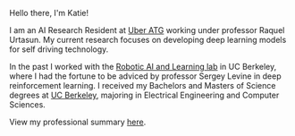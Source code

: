 Hello there, I'm Katie!

I am an AI Research Resident at <a href="https://www.uber.com/ca/en/atg/" target="_blank">Uber ATG</a> working under professor Raquel Urtasun. My current research focuses on developing deep learning models for self driving technology. 

In the past I worked with the <a href="http://rail.eecs.berkeley.edu/" target="_blank">Robotic AI and Learning lab</a> in UC Berkeley, where I had the fortune to be adviced by professor Sergey Levine in deep reinforcement learning. 
I received my Bachelors and Masters of Science degrees at <a href="https://eecs.berkeley.edu/" target="_blank">UC Berkeley</a>, majoring in Electrical Engineering and Computer Sciences.

View my professional summary <a href="https://drive.google.com/file/d/1OJjdsypIjpYVfve5hHNwkTjxdK5jeaAq/preview" target="_blank">here</a>.